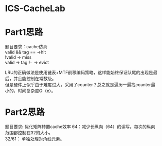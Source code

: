# ICS-CacheLab

# Part1思路
题目要求：cache仿真   
valid && tag == ->hit    
!valid -> miss    
valid -> tag != -> evict    

LRU的正确做法是使用链表+MTF前移编码策略，这样能始终保证队尾的出现是最后，并且能控制在常数级。   
但是硬件上似乎由于难度过大，采用了counter？总之就是遍历一遍找counter最小的，时间复杂度O（e）。

# Part2思路
题目要求: 优化矩阵转置cache效率
64：减少长纵向（64）的读写，每次的纵向范围都控制在32的大小。    
32/61： 单独处理对角线元素。    

